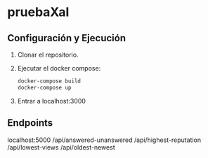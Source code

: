 # pruebaXal

## Configuración y Ejecución

1. Clonar el repositorio.
2. Ejecutar el docker compose:

   ```bash
   docker-compose build
   docker-compose up
   ```

3. Entrar a localhost:3000

## Endpoints

localhost:5000
/api/answered-unanswered
/api/highest-reputation
/api/lowest-views
/api/oldest-newest
